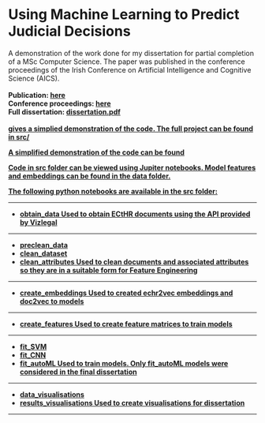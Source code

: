 # Using Machine Learning to Predict Judicial Decisions
A demonstration of the work done for my dissertation for partial completion of a MSc Computer Science. The paper was published in the conference proceedings of the Irish Conference on Artificial Intelligence and Cognitive Science (AICS). 
<br>
<br>
<b>Publication: <a href="http://aics2019.datascienceinstitute.ie/papers/aics_26.pdf"> here </a>
<br>
Conference proceedings:  <a href="http://aics2019.datascienceinstitute.ie/papers.html"> here </a>
<br>
Full dissertation: <a href="https://github.com/conorosully/legal-case-prediction/blob/master/dissertation.pdf"> dissertation.pdf </a>
<br>
<br>
<a href="https://github.com/conorosully/legal-case-prediction/blob/master/0%20ECHR%20prediction%20demo.ipynb"> gives a simplied demonstration of the code. The full project can be found in src/ 
  

  
 A simplified demonstration of the code can be found 

Code in src folder can be viewed using Jupiter notebooks. Model features and embeddings can be found in the data folder.

The following python notebooks are available in the src folder:

----------------------------

- obtain_data
Used to obtain ECtHR documents using the API provided by Vizlegal

----------------------------

- preclean_data
- clean_dataset
- clean_attributes
Used to clean documents and associated attributes so they are in a suitable form for Feature Engineering 

----------------------------

- create_embeddings
Used to created echr2vec embeddings and doc2vec to models

----------------------------

- create_features
Used to create feature matrices to train models

----------------------------

- fit_SVM
- fit_CNN
- fit_autoML
Used to train models. Only fit_autoML models were considered in the final dissertation

----------------------------

- data_visualisations
- results_visualisations
Used to create visualisations for dissertation

----------------------------

